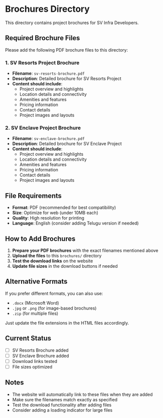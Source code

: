 # Brochures Directory

This directory contains project brochures for SV Infra Developers.

## Required Brochure Files

Please add the following PDF brochure files to this directory:

### 1. SV Resorts Project Brochure
- **Filename**: `sv-resorts-brochure.pdf`
- **Description**: Detailed brochure for SV Resorts Project
- **Content should include**:
  - Project overview and highlights
  - Location details and connectivity
  - Amenities and features
  - Pricing information
  - Contact details
  - Project images and layouts

### 2. SV Enclave Project Brochure
- **Filename**: `sv-enclave-brochure.pdf`
- **Description**: Detailed brochure for SV Enclave Project
- **Content should include**:
  - Project overview and highlights
  - Location details and connectivity
  - Amenities and features
  - Pricing information
  - Contact details
  - Project images and layouts

## File Requirements

- **Format**: PDF (recommended for best compatibility)
- **Size**: Optimize for web (under 10MB each)
- **Quality**: High resolution for printing
- **Language**: English (consider adding Telugu version if needed)

## How to Add Brochures

1. **Prepare your PDF brochures** with the exact filenames mentioned above
2. **Upload the files** to this `brochures/` directory
3. **Test the download links** on the website
4. **Update file sizes** in the download buttons if needed

## Alternative Formats

If you prefer different formats, you can also use:
- `.docx` (Microsoft Word)
- `.jpg` or `.png` (for image-based brochures)
- `.zip` (for multiple files)

Just update the file extensions in the HTML files accordingly.

## Current Status

- [ ] SV Resorts Brochure added
- [ ] SV Enclave Brochure added
- [ ] Download links tested
- [ ] File sizes optimized

## Notes

- The website will automatically link to these files when they are added
- Make sure the filenames match exactly as specified
- Test the download functionality after adding files
- Consider adding a loading indicator for large files
